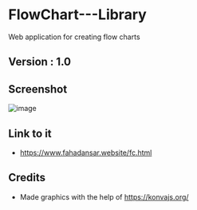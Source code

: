 # FlowChart---Library
Web application for creating flow charts

## Version : 1.0


## Screenshot


![image](https://user-images.githubusercontent.com/44476743/84562550-330a6000-ad23-11ea-84cc-dd8bc8e55ba9.png)


## Link to it
* https://www.fahadansar.website/fc.html


## Credits

* Made graphics with the help of https://konvajs.org/
